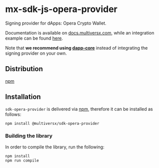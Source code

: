 # mx-sdk-js-opera-provider

Signing provider for dApps: Opera Crypto Wallet. 

Documentation is available on [docs.multiversx.com](https://docs.multiversx.com/sdk-and-tools/erdjs/erdjs-signing-providers/), while an integration example can be found [here](https://github.com/multiversx/mx-sdk-js-examples/tree/main/signing-providers).

Note that **we recommend using [dapp-core](https://github.com/multiversx/mx-sdk-dapp)** instead of integrating the signing provider on your own.

## Distribution

[npm](https://www.npmjs.com/package/@multiversx/sdk-opera-provider)

## Installation

`sdk-opera-provider` is delivered via [npm](https://www.npmjs.com/package/@multiversx/sdk-opera-provider), therefore it can be installed as follows:

```
npm install @multiversx/sdk-opera-provider
```

### Building the library

In order to compile the library, run the following:

```
npm install
npm run compile
```
